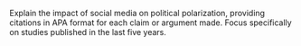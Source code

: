 Explain the impact of social media on political polarization, providing citations in APA format for each claim or argument made. Focus specifically on studies published in the last five years.